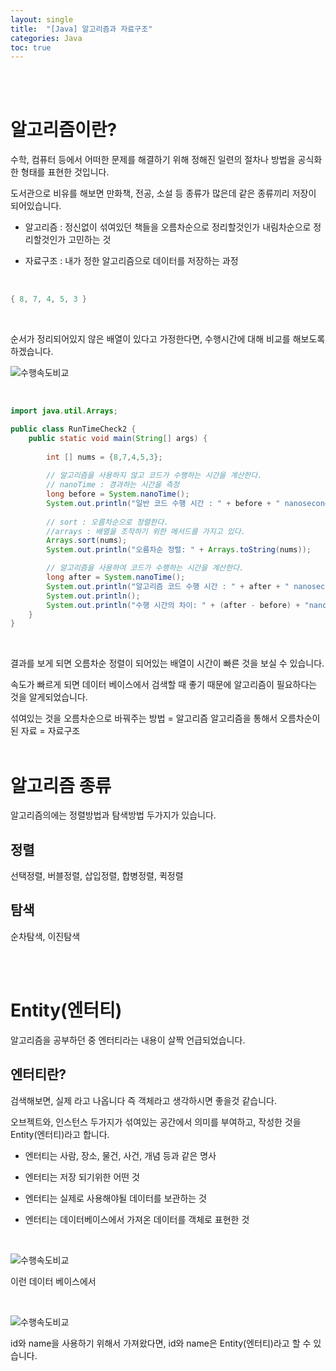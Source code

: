 ```yaml
---
layout: single
title:  "[Java] 알고리즘과 자료구조"
categories: Java
toc: true
---
```

<br/><br/>

# 알고리즘이란? #
수학, 컴퓨터 등에서 어떠한 문제를 해결하기 위해 정해진 일련의 절차나 방법을 공식화한 형태를 표현한 것입니다.

도서관으로 비유를 해보면 만화책, 전공, 소설 등 종류가 많은데 같은 종류끼리 저장이 되어있습니다. 

- 알고리즘 : 정신없이 섞여있던 책들을 오름차순으로 정리할것인가 내림차순으로 정리할것인가 고민하는 것

- 자료구조 : 내가 정한 알고리즘으로 데이터를 저장하는 과정

<br/>

```java
{ 8, 7, 4, 5, 3 }
```
<br/>

순서가 정리되어있지 않은 배열이 있다고 가정한다면,  수행시간에 대해 비교를 해보도록 하겠습니다. 

![수행속도비교](https:/images/2023-03-23-알고리즘/수행속도%20비교.PNG) 

<br/>

```java
import java.util.Arrays;

public class RunTimeCheck2 {
	public static void main(String[] args) {
		
		int [] nums = {8,7,4,5,3};
		
		// 알고리즘을 사용하지 않고 코드가 수행하는 시간을 계산한다.
		// nanoTime : 경과하는 시간을 측정
		long before = System.nanoTime();
		System.out.println("일반 코드 수행 시간 : " + before + " nanoseconds");
		
		// sort : 오름차순으로 정렬한다.
		//arrays : 배열을 조작하기 위한 메서드를 가지고 있다.
		Arrays.sort(nums);
		System.out.println("오름차순 정렬: " + Arrays.toString(nums));

		// 알고리즘을 사용하여 코드가 수행하는 시간을 계산한다.
		long after = System.nanoTime();
		System.out.println("알고리즘 코드 수행 시간 : " + after + " nanoseconds");
		System.out.println();
		System.out.println("수행 시간의 차이: " + (after - before) + "nanoscconds");
	}
}
```
<br/>

결과를 보게 되면 오름차순 정렬이 되어있는 배열이 시간이 빠른 것을 보실 수 있습니다. 

속도가 빠르게 되면 데이터 베이스에서 검색할 때 좋기 때문에 알고리즘이 필요하다는 것을 알게되었습니다.

섞여있는 것을 오름차순으로 바꿔주는 방법 = 알고리즘
알고리즘을 통해서 오름차순이 된 자료 = 자료구조
<br/><br/>

# 알고리즘 종류 #
알고리즘의에는 정렬방법과 탐색방법 두가지가 있습니다.

## 정렬 ##
선택정렬, 버블정렬, 삽입정렬, 합병정렬, 퀵정렬

## 탐색 ##
순차탐색, 이진탐색

<br/><br/>

# Entity(엔터티) #
알고리즘을 공부하던 중 엔터티라는 내용이 살짝 언급되었습니다.
<br/>

## 엔터티란? ##

검색해보면, 실제 라고 나옵니다 즉 객체라고 생각하시면 좋을것 같습니다. 

오브젝트와, 인스턴스 두가지가 섞여있는 공간에서 의미를 부여하고, 작성한 것을 Entity(엔터티)라고 합니다.

- 엔터티는 사람, 장소, 물건, 사건, 개념 등과 같은 명사

- 엔터티는 저장 되기위한 어떤 것

- 엔터티는 실제로 사용해야될 데이터를 보관하는 것

- 엔터티는 데이터베이스에서 가져온 데이터를 객체로 표현한 것

<br/>

![수행속도비교](https:/images/2023-03-23-알고리즘/데이터베이스.JPG)

이런 데이터 베이스에서 

<br/>

![수행속도비교](https:/images/2023-03-23-알고리즘/데이터베이스%20추출.JPG)

id와 name을 사용하기 위해서 가져왔다면, id와 name은 Entity(엔터티)라고 할 수 있습니다.